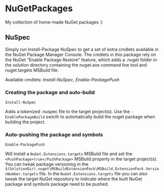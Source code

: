 # NuGetPackages

My collection of home-made NuGet packages :)

## NuSpec

Simply run Install-Package NuSpec to get a set of extra cmdlets available in the NuGet Package Manager Console.
The cmdlets in this package rely on the NuGet "Enable Package Restore" feature, which adds a .nuget folder in the solution directory containing the nuget.exe command line tool and nuget.targets MSBuild file.

Available cmdlets: *Install-NuSpec*, *Enable-PackagePush*

### Creating the package and auto-build

    Install-NuSpec
	
Adds a tokenized .nuspec file to the target project(s).
Use the <code>-EnablePackageBuild</code> swicth to automatically build the nuget package when building the project.

### Auto-pushing the package and symbols

    Enable-PackagePush

Will install a <code>NuGet.Extensions.targets</code> MSBuild file and set the <code>&lt;PushPackage&gt;true&lt;/PushPackage&gt;</code> MSBuild property in the target project(s). 
You can tweak package versioning in the <code>$(SolutionDir)\.nuget\MSBuildExtensionPack\MSBuild.ExtensionPack.VersionNumber.targets</code> file. 
In the <code>NuGet.Extensions.targets</code> file you can also tweak the target NuGet repository to indicate where the built NuGet package and symbols package need to be pushed.